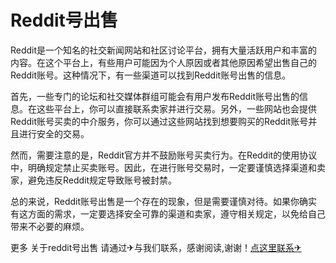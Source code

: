 # Reddit号出售

Reddit是一个知名的社交新闻网站和社区讨论平台，拥有大量活跃用户和丰富的内容。在这个平台上，有些用户可能因为个人原因或者其他原因希望出售自己的Reddit账号。这种情况下，有一些渠道可以找到Reddit账号出售的信息。

首先，一些专门的论坛和社交媒体群组可能会有用户发布Reddit账号出售的信息。在这些平台上，你可以直接联系卖家并进行交易。另外，一些网站也会提供Reddit账号买卖的中介服务，你可以通过这些网站找到想要购买的Reddit账号并且进行安全的交易。

然而，需要注意的是，Reddit官方并不鼓励账号买卖行为。在Reddit的使用协议中，明确规定禁止买卖账号。因此，在进行账号交易时，一定要谨慎选择渠道和卖家，避免违反Reddit规定导致账号被封禁。

总的来说，Reddit账号出售是一个存在的现象，但是需要谨慎对待。如果你确实有这方面的需求，一定要选择安全可靠的渠道和卖家，遵守相关规定，以免给自己带来不必要的麻烦。

更多 关于reddit号出售 请通过✈与我们联系，感谢阅读,谢谢！[点这里联系✈](https://a.k02.cc)